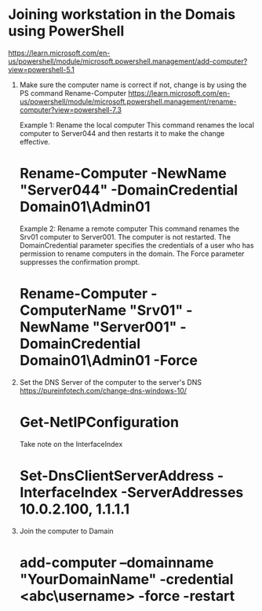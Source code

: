 # Joining workstation in the Domais using PowerShell
https://learn.microsoft.com/en-us/powershell/module/microsoft.powershell.management/add-computer?view=powershell-5.1

1. Make sure the computer name is correct
    if not, change is by using the PS command Rename-Computer
    https://learn.microsoft.com/en-us/powershell/module/microsoft.powershell.management/rename-computer?view=powershell-7.3

    Example 1: Rename the local computer
    This command renames the local computer to Server044 and then restarts it to make the change effective.
    # Rename-Computer -NewName "Server044" -DomainCredential Domain01\Admin01
    
    Example 2: Rename a remote computer
    This command renames the Srv01 computer to Server001. The computer is not restarted.
    The DomainCredential parameter specifies the credentials of a user who has permission to rename computers in the domain. The Force parameter suppresses the confirmation prompt.
    # Rename-Computer -ComputerName "Srv01" -NewName "Server001" -DomainCredential Domain01\Admin01 -Force

2. Set the DNS Server of the computer to the server's DNS 
    https://pureinfotech.com/change-dns-windows-10/
    # Get-NetIPConfiguration
    Take note on the InterfaceIndex <ID>

    # Set-DnsClientServerAddress -InterfaceIndex <ID> -ServerAddresses 10.0.2.100, 1.1.1.1

3. Join the computer to Damain

    # add-computer –domainname "YourDomainName" -credential <abc\username> -force -restart